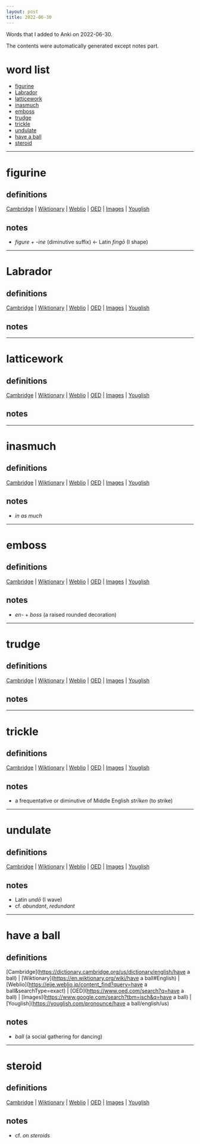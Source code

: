 ```yaml
---
layout: post
title: 2022-06-30
---
```


Words that I added to Anki on 2022-06-30.

The contents were automatically generated except notes part.
# word list
- [figurine](#figurine)
- [Labrador](#labrador)
- [latticework](#latticework)
- [inasmuch](#inasmuch)
- [emboss](#emboss)
- [trudge](#trudge)
- [trickle](#trickle)
- [undulate](#undulate)
- [have a ball](#have-a-ball)
- [steroid](#steroid)

---

# figurine
## definitions
[Cambridge](https://dictionary.cambridge.org/us/dictionary/english/figurine)
|
[Wiktionary](https://en.wiktionary.org/wiki/figurine#English)
|
[Weblio](https://ejje.weblio.jp/content_find?query=figurine&searchType=exact)
|
[OED](https://www.oed.com/search?q=figurine)
|
[Images](https://www.google.com/search?tbm=isch&q=figurine)
|
[Youglish](https://youglish.com/pronounce/figurine/english/us)

## notes
- *figure* + *-ine* (diminutive suffix) &lt;- Latin *fingō* (I shape)

---

# Labrador
## definitions
[Cambridge](https://dictionary.cambridge.org/us/dictionary/english/Labrador)
|
[Wiktionary](https://en.wiktionary.org/wiki/Labrador#English)
|
[Weblio](https://ejje.weblio.jp/content_find?query=Labrador&searchType=exact)
|
[OED](https://www.oed.com/search?q=Labrador)
|
[Images](https://www.google.com/search?tbm=isch&q=Labrador)
|
[Youglish](https://youglish.com/pronounce/Labrador/english/us)

## notes

---

# latticework
## definitions
[Cambridge](https://dictionary.cambridge.org/us/dictionary/english/latticework)
|
[Wiktionary](https://en.wiktionary.org/wiki/latticework#English)
|
[Weblio](https://ejje.weblio.jp/content_find?query=latticework&searchType=exact)
|
[OED](https://www.oed.com/search?q=latticework)
|
[Images](https://www.google.com/search?tbm=isch&q=latticework)
|
[Youglish](https://youglish.com/pronounce/latticework/english/us)

## notes

---

# inasmuch
## definitions
[Cambridge](https://dictionary.cambridge.org/us/dictionary/english/inasmuch)
|
[Wiktionary](https://en.wiktionary.org/wiki/inasmuch#English)
|
[Weblio](https://ejje.weblio.jp/content_find?query=inasmuch&searchType=exact)
|
[OED](https://www.oed.com/search?q=inasmuch)
|
[Images](https://www.google.com/search?tbm=isch&q=inasmuch)
|
[Youglish](https://youglish.com/pronounce/inasmuch/english/us)

## notes
- *in as much*

---

# emboss
## definitions
[Cambridge](https://dictionary.cambridge.org/us/dictionary/english/emboss)
|
[Wiktionary](https://en.wiktionary.org/wiki/emboss#English)
|
[Weblio](https://ejje.weblio.jp/content_find?query=emboss&searchType=exact)
|
[OED](https://www.oed.com/search?q=emboss)
|
[Images](https://www.google.com/search?tbm=isch&q=emboss)
|
[Youglish](https://youglish.com/pronounce/emboss/english/us)

## notes
- *en-* + *boss* (a raised rounded decoration)

---

# trudge
## definitions
[Cambridge](https://dictionary.cambridge.org/us/dictionary/english/trudge)
|
[Wiktionary](https://en.wiktionary.org/wiki/trudge#English)
|
[Weblio](https://ejje.weblio.jp/content_find?query=trudge&searchType=exact)
|
[OED](https://www.oed.com/search?q=trudge)
|
[Images](https://www.google.com/search?tbm=isch&q=trudge)
|
[Youglish](https://youglish.com/pronounce/trudge/english/us)

## notes

---

# trickle
## definitions
[Cambridge](https://dictionary.cambridge.org/us/dictionary/english/trickle)
|
[Wiktionary](https://en.wiktionary.org/wiki/trickle#English)
|
[Weblio](https://ejje.weblio.jp/content_find?query=trickle&searchType=exact)
|
[OED](https://www.oed.com/search?q=trickle)
|
[Images](https://www.google.com/search?tbm=isch&q=trickle)
|
[Youglish](https://youglish.com/pronounce/trickle/english/us)

## notes
- a frequentative or diminutive of Middle English *strīken* (to strike)

---

# undulate
## definitions
[Cambridge](https://dictionary.cambridge.org/us/dictionary/english/undulate)
|
[Wiktionary](https://en.wiktionary.org/wiki/undulate#English)
|
[Weblio](https://ejje.weblio.jp/content_find?query=undulate&searchType=exact)
|
[OED](https://www.oed.com/search?q=undulate)
|
[Images](https://www.google.com/search?tbm=isch&q=undulate)
|
[Youglish](https://youglish.com/pronounce/undulate/english/us)

## notes
- Latin *undō* (I wave)
- cf. *abundant*, *redundant*

---

# have a ball
## definitions
[Cambridge](https://dictionary.cambridge.org/us/dictionary/english/have a ball)
|
[Wiktionary](https://en.wiktionary.org/wiki/have a ball#English)
|
[Weblio](https://ejje.weblio.jp/content_find?query=have a ball&searchType=exact)
|
[OED](https://www.oed.com/search?q=have a ball)
|
[Images](https://www.google.com/search?tbm=isch&q=have a ball)
|
[Youglish](https://youglish.com/pronounce/have a ball/english/us)

## notes
- *ball* (a social gathering for dancing)

---

# steroid
## definitions
[Cambridge](https://dictionary.cambridge.org/us/dictionary/english/steroid)
|
[Wiktionary](https://en.wiktionary.org/wiki/steroid#English)
|
[Weblio](https://ejje.weblio.jp/content_find?query=steroid&searchType=exact)
|
[OED](https://www.oed.com/search?q=steroid)
|
[Images](https://www.google.com/search?tbm=isch&q=steroid)
|
[Youglish](https://youglish.com/pronounce/steroid/english/us)

## notes
- cf. *on steroids*


